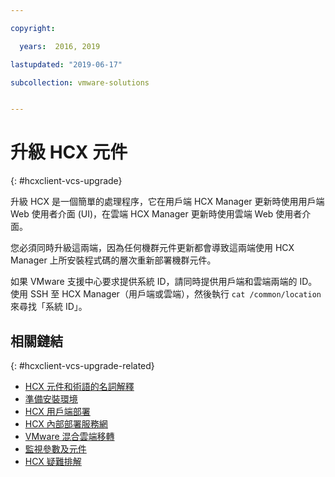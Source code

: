 ```yaml
---

copyright:

  years:  2016, 2019

lastupdated: "2019-06-17"

subcollection: vmware-solutions


---
```


# 升級 HCX 元件
{: #hcxclient-vcs-upgrade}

升級 HCX 是一個簡單的處理程序，它在用戶端 HCX Manager 更新時使用用戶端 Web 使用者介面 (UI)，在雲端 HCX Manager 更新時使用雲端 Web 使用者介面。

您必須同時升級這兩端，因為任何機群元件更新都會導致這兩端使用 HCX Manager 上所安裝程式碼的層次重新部署機群元件。

如果 VMware 支援中心要求提供系統 ID，請同時提供用戶端和雲端兩端的 ID。使用 SSH 至 HCX Manager（用戶端或雲端），然後執行 `cat /common/location` 來尋找「系統 ID」。

## 相關鏈結
{: #hcxclient-vcs-upgrade-related}

* [HCX 元件和術語的名詞解釋](/docs/services/vmwaresolutions/services?topic=vmware-solutions-hcxclient-components)
* [準備安裝環境](/docs/services/vmwaresolutions/services?topic=vmware-solutions-hcxclient-planning-prep-install)
* [HCX 用戶端部署](/docs/services/vmwaresolutions/services?topic=vmware-solutions-hcxclient-vcs-client-deployment)
* [HCX 內部部署服務網](/docs/services/vmwaresolutions/services?topic=vmware-solutions-hcxclient-vcs-mesh-deployment)
* [VMware 混合雲端移轉](/docs/services/vmwaresolutions/services?topic=vmware-solutions-hcxclient-migrations)
* [監視參數及元件](/docs/services/vmwaresolutions/services?topic=vmware-solutions-hcxclient-monitoring)
* [HCX 疑難排解](/docs/services/vmwaresolutions/services?topic=vmware-solutions-hcxclient-troubleshooting)

